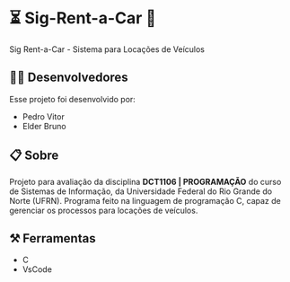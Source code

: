 # ⏳ Sig-Rent-a-Car 🚗
Sig Rent-a-Car - Sistema para Locações de Veículos

## 🧑‍💻 Desenvolvedores
Esse projeto foi desenvolvido por:
- Pedro Vitor
- Elder Bruno

## 📋 Sobre
Projeto para avaliação da disciplina <b>DCT1106 | PROGRAMAÇÃO</b> do curso de Sistemas de Informação, da Universidade Federal do Rio Grande do Norte (UFRN). Programa feito na linguagem de programação C, capaz de gerenciar os processos para locações de veículos.

## ⚒️ Ferramentas
- C
- VsCode
